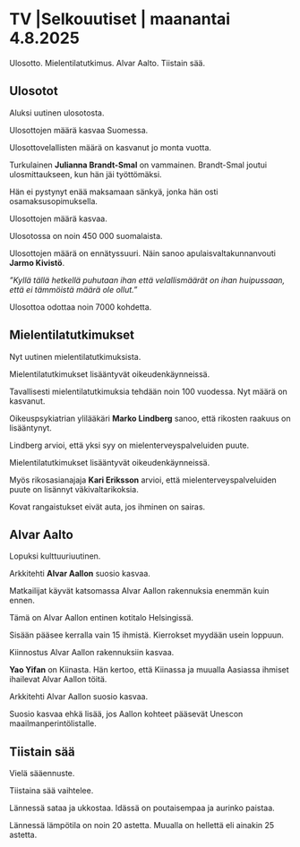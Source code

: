 # TV |Selkouutiset | maanantai 4.8.2025

Ulosotto. Mielentilatutkimus. Alvar Aalto. Tiistain sää.

## Ulosotot

Aluksi uutinen ulosotosta.

Ulosottojen määrä kasvaa Suomessa.

Ulosottovelallisten määrä on kasvanut jo monta vuotta.

Turkulainen **Julianna Brandt-Smal** on vammainen. Brandt-Smal joutui ulosmittaukseen, kun hän jäi työttömäksi.

Hän ei pystynyt enää maksamaan sänkyä, jonka hän osti osamaksusopimuksella.

Ulosottojen määrä kasvaa.

Ulosotossa on noin 450 000 suomalaista.

Ulosottojen määrä on ennätyssuuri. Näin sanoo apulaisvaltakunnanvouti **Jarmo Kivistö**.

*”Kyllä tällä hetkellä puhutaan ihan että velallismäärät on ihan huipussaan, että ei tämmöistä määrä ole ollut.”*

Ulosottoa odottaa noin 7000 kohdetta.

## Mielentilatutkimukset

Nyt uutinen mielentilatutkimuksista.

Mielentilatutkimukset lisääntyvät oikeudenkäynneissä.

Tavallisesti mielentilatutkimuksia tehdään noin 100 vuodessa. Nyt määrä on kasvanut.

Oikeuspsykiatrian ylilääkäri **Marko Lindberg** sanoo, että rikosten raakuus on lisääntynyt.

Lindberg arvioi, että yksi syy on mielenterveyspalveluiden puute.

Mielentilatutkimukset lisääntyvät oikeudenkäynneissä.

Myös rikosasianajaja **Kari Eriksson** arvioi, että mielenterveyspalveluiden puute on lisännyt väkivaltarikoksia.

Kovat rangaistukset eivät auta, jos ihminen on sairas.

## Alvar Aalto

Lopuksi kulttuuriuutinen.

Arkkitehti **Alvar Aallon** suosio kasvaa.

Matkailijat käyvät katsomassa Alvar Aallon rakennuksia enemmän kuin ennen.

Tämä on Alvar Aallon entinen kotitalo Helsingissä.

Sisään pääsee kerralla vain 15 ihmistä. Kierrokset myydään usein loppuun.

Kiinnostus Alvar Aallon rakennuksiin kasvaa.

**Yao Yifan** on Kiinasta. Hän kertoo, että Kiinassa ja muualla Aasiassa ihmiset ihailevat Alvar Aallon töitä.

Arkkitehti Alvar Aallon suosio kasvaa.

Suosio kasvaa ehkä lisää, jos Aallon kohteet pääsevät Unescon maailmanperintölistalle.

## Tiistain sää

Vielä sääennuste.

Tiistaina sää vaihtelee.

Lännessä sataa ja ukkostaa. Idässä on poutaisempaa ja aurinko paistaa.

Lännessä lämpötila on noin 20 astetta. Muualla on hellettä eli ainakin 25 astetta.
